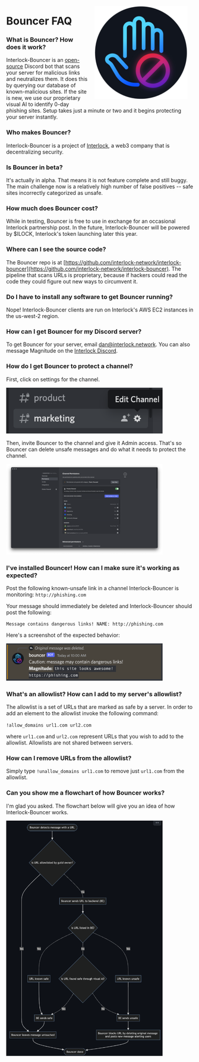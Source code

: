 <img src="./bouncer-dark.png" alt="Bouncer hand logo" align="right" width="250" height="250" style="padding: 1rem"/>

# Bouncer FAQ

### What is Bouncer? How does it work?

Interlock-Bouncer is an [open-source](https://github.com/interlock-network/interlock-bouncer) Discord bot that scans your server for malicious links and neutralizes them. It does this by querying our database of known-malicious sites. If the site is new, we use our proprietary visual AI to identify 0-day phishing sites. Setup takes just a minute or two and it begins protecting your server instantly.

### Who makes Bouncer?

Interlock-Bouncer is a project of [Interlock](https://www.interlock.network/), a web3 company that is decentralizing security.

### Is Bouncer in beta?

It's actually in alpha. That means it is not feature complete and still buggy. The main challenge now is a relatively high number of false positives -- safe sites incorrectly categorized as unsafe.

### How much does Bouncer cost?

While in testing, Bouncer is free to use in exchange for an occasional Interlock partnership post. In the future, Interlock-Bouncer will be powered by $ILOCK, Interlock's token launching later this year.

### Where can I see the source code?

The Bouncer repo is at [https://github.com/interlock-network/interlock-bouncer](https://github.com/interlock-network/interlock-bouncer). The pipeline that scans URLs is proprietary, because if hackers could read the code they could figure out new ways to circumvent it.

### Do I have to install any software to get Bouncer running?

Nope! Interlock-Bouncer clients are run on Interlock's AWS EC2 instances in the us-west-2 region.

### How can I get Bouncer for my Discord server?

To get Bouncer for your server, email dan@interlock.network. You can also message Magnitude on the [Interlock Discord](https://discord.gg/ezraXYD8).

### How do I get Bouncer to protect a channel?

First, click on settings for the channel.

<img width="421" alt="Clicking on a channel's settings" src="edit_channel.png">

Then, invite Bouncer to the channel and give it Admin access. That's so Bouncer can delete unsafe messages and do what it needs to protect the channel.

<img width="421" alt="Invite Bouncer to the channel" src="invite.png">

### I've installed Bouncer! How can I make sure it's working as expected?

Post the following known-unsafe link in a channel Interlock-Bouncer is monitoring:
`http://phishing.com`

Your message should immediately be deleted and Interlock-Bouncer
should post the following:

```
Message contains dangerous links! NAME: http://phishing.com
```

Here's a screenshot of the expected behavior:

<img width="421" alt="Interlock-Bouncer reacting to a malicious link" src="screenshot.png">

### What's an allowlist? How can I add to my server's allowlist?

The allowlist is a set of URLs that are marked as safe by a server. In
order to add an element to the allowlist invoke the following command:

`!allow_domains url1.com url2.com`

where `url1.com` and `url2.com` represent URLs that you wish to add to
the allowlist. Allowlists are not shared between servers.

### How can I remove URLs from the allowlist?

Simply type `!unallow_domains url1.com` to remove just `url1.com` from the allowlist.

### Can you show me a flowchart of how Bouncer works?

I'm glad you asked. The flowchart below will give you an idea of how Interlock-Bouncer works.

<img width="421" alt="Flowchart of how Bouncer works" src="flowchart.png">
